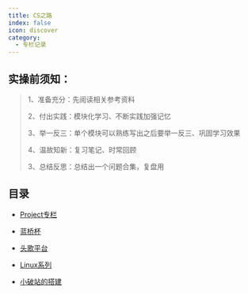 ```yaml
---
title: CS之路
index: false
icon: discover
category:
  - 专栏记录
---
```

## 实操前须知：

> 1、准备充分：先阅读相关参考资料
>
> 2、付出实践：模块化学习、不断实践加强记忆
>
> 3、举一反三：单个模块可以熟练写出之后要举一反三、巩固学习效果
>
> 4、温故知新：复习笔记、时常回顾
>
> 3、总结反思：总结出一个问题合集，复盘用

## 目录

- [Project专栏](project/)

- [蓝桥杯](MyLanqiaoNote.md)

- [头歌平台](Educoder.md)

- [Linux系列](Linux.md)

- [小破站的搭建](hellovuepress.md)

